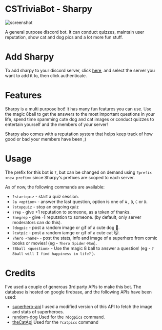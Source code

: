 # CSTriviaBot - Sharpy

![screenshot](https://i.imgur.com/GcYvXyB.gif)

A general purpose discord bot. It can conduct quizzes, maintain user reputation, show cat and dog pics
and a lot more fun stuff.

# Add Sharpy

To add sharpy to your discord server, click [here](www.discord.com), and select
the server you want to add it to, then click authenticate.

# Features

Sharpy is a multi purpose bot! It has many fun features you can use.
Use the magic 8ball to get the answers to the most important questions in your life,
spend time spamming cute dog and cat images or conduct quizzes to entertain yourself
and the members of your server!

Sharpy also comes with a reputation system that helps keep track of how good or bad
your members have been ;)

# Usage

The prefix for this bot is `?`, but can be changed on demand using `?prefix <new prefix>`
since Sharpy's prefixes are scoped to each server.

As of now, the following commands are available:

- `?startquiz` - start a quiz session.
- `?a <option>` - answer the last question, option is one of `A` , `B`, `C` or `D`.
- `?stopquiz` - stop an ongoing quiz
- `?rep` - give +1 reputation to someone, as a token of thanks.
- `?negrep` - give -1 reputation to someone. (by default, only server moderators can do this).
- `?dogpic` - post a random image or gif of a cute dog 🐶.
- `?catpic` - post a random iamge or gif of a cute cat 🐱.
- `?hero <name>` - post the stats, info and image of a superhero from comic books or movies! (eg - `?hero Spider-Man`).
- `?8ball <question>` - Use the magic 8 ball to answer a question! (eg - `?8ball will I find happiness in life?` ).

# Credits

I've used a couple of generous 3rd party APIs to make this bot. The database is hosted on google firebase, and the following
APIs have been used:

- [superhero-api](https://akabab.github.io/superhero-api/) I used a modified version of this API to fetch the image and stats of superheroes.
- [random-dog](https://random.dog/) Used for the `?dogpics` command.
- [theCatApi](https://thecatapi.com/) Used for the `?catpics` command
